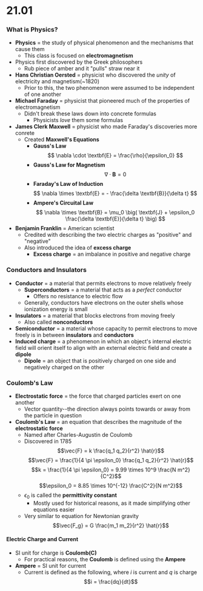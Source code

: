 # 21.01

### What is Physics?
- **Physics** = the study of physical phenomenon and the mechanisms that cause them
    * This class is focused on **electromagnetism**
- Physics first discovered by the Greek philosophers
    * Rub piece of amber and it "pulls" straw near it
- **Hans Christian Oersted** = physicist who discovered the *unity* of electricity and magnetism(~1820)
    * Prior to this, the two phenomenon were assumed to be independent of one another
- **Michael Faraday** = physicist that pioneered much of the properties of electromagnetism
    * Didn't break these laws down into concrete formulas
        + Physicists *love* them some formulas
- **James Clerk Maxwell** = physicist who made Faraday's discoveries more conrete
    * Created **Maxwell's Equations**
        + **Gauss's Law**
$$ \nabla \cdot \textbf{E} = \frac{\rho}{\epsilon_0} $$
        + **Gauss's Law for Magnetism**
$$ \nabla \cdot \textbf{B} = 0 $$
        + **Faraday's Law of Induction**
$$ \nabla \times \textbf{E} = - \frac{\delta \textbf{B}}{\delta t} $$
        + **Ampere's Circuital Law**
$$ \nabla \times \textbf{B} = \mu_0 \big( \textbf{J} + \epsilon_0 \frac{\delta \textbf{E}}{\delta t} \big) $$
- **Benjamin Franklin** = American scientist
    * Credited with describing the two electric charges as "positive" and "negative"
    * Also introduced the idea of **excess charge**
        + **Excess charge** = an imbalance in positive and negative charge

### Conductors and Insulators
- **Conductor** = a material that permits electrons to move relatively freely
    * **Superconductors** = a material that acts as a *perfect* conductor
        + Offers no resistance to electric flow
    * Generally, conductors have electrons on the outer shells whose ionization energy is small
- **Insulators** = a material that blocks electrons from moving freely
    * Also called **nonconductors**
- **Semiconductor** = a material whose capacity to permit electrons to move freely is in between **insulators** and **conductors**
- **Induced charge** = a phenomenon in which an object's internal electric field will orient itself to align with an external electric field and create a **dipole**
    * **Dipole** = an object that is positively charged on one side and negatively charged on the other

### Coulomb's Law
- **Electrostatic force** = the force that charged particles exert on one another
    * Vector quantity--the direction always points towards or away from the particle in question
- **Coulomb's Law** = an equation that describes the magnitude of the **electrostatic force**
    * Named after Charles-Augustin de Coulomb
    * Discovered in 1785
$$\vec{F} = k \frac{q_1 q_2}{r^2} \hat{r}$$
$$\vec{F} = \frac{1}{4 \pi \epsilon_0} \frac{q_1 q_2}{r^2} \hat{r}$$
$$k = \frac{1}{4 \pi \epsilon_0} = 9.99 \times 10^9 \frac{N m^2}{C^2}$$
$$\epsilon_0 = 8.85 \times 10^{-12} \frac{C^2}{N m^2}$$
    * $\epsilon_0$ is called the **permittivity constant**
        + Mostly used for historical reasons, as it made simplifying other equations easier
    * Very similar to equation for Newtonian gravity
$$\vec{F_g} = G \frac{m_1 m_2}{r^2} \hat{r}$$

#### Electric Charge and Current
- SI unit for charge is **Coulomb(C)**
    * For practical reasons, the **Coulomb** is defined using the **Ampere**
- **Ampere** = SI unit for current
    - Current is defined as the following, where $i$ is current and $q$ is charge
$$i = \frac{dq}{dt}$$
